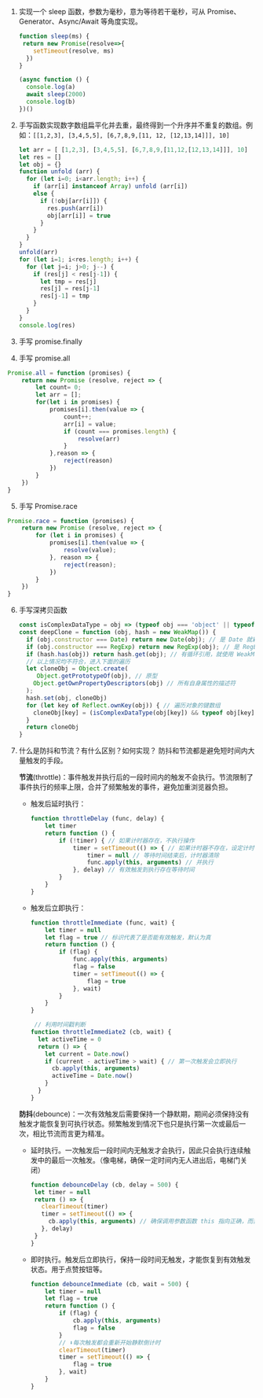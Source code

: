 1. 实现一个 sleep 函数，参数为毫秒，意为等待若干毫秒，可从 Promise、Generator、Async/Await 等角度实现。  

   ```js
   function sleep(ms) {
   	return new Promise(resolve=>{
       setTimeout(resolve, ms)
     })
   }
   
   (async function () {
     console.log(a)
     await sleep(2000)
     console.log(b)
   })()
   ```

2. 手写函数实现数字数组扁平化并去重，最终得到一个升序并不重复的数组。例如：`[[1,2,3], [3,4,5,5], [6,7,8,9,[11, 12, [12,13,14]]], 10]`  

   ```js
   let arr = [ [1,2,3], [3,4,5,5], [6,7,8,9,[11,12,[12,13,14]]], 10]
   let res = []
   let obj = {}
   function unfold (arr) {
     for (let i=0; i<arr.length; i++) {
       if (arr[i] instanceof Array) unfold (arr[i])
       else {
         if (!obj[arr[i]]) {
           res.push(arr[i])
           obj[arr[i]] = true
         }
       }
     }
   }
   unfold(arr)
   for (let i=1; i<res.length; i++) {
     for (let j=i; j>0; j--) {
       if (res[j] < res[j-1]) {
         let tmp = res[j]
         res[j] = res[j-1]
         res[j-1] = tmp
       }
     }
   }
   console.log(res)
   ```

3. 手写 promise.finally

4. 手写 promise.all
```js
Promise.all = function (promises) {
	return new Promise (resolve, reject => {
		let count= 0;
		let arr = [];
		for(let i in promises) {
			promises[i].then(value => {
				count++;
				arr[i] = value;
				if (count === promises.length) {
					resolve(arr)
				}
			},reason => {
				reject(reason)
			})
		}
	})
} 
```
5. 手写 Promise.race
```js
Promise.race = function (promises) {
	return new Promise (resolve, reject => {
		for (let i in promises) {
			promises[i].then(value => {
				resolve(value);
			}, reason => {
				reject(reason);
			})
		}
	})
}
```
6. 手写深拷贝函数


   ```js
   const isComplexDataType = obj => (typeof obj === 'object' || typeof obj === 'function') && (obj !== null) // 判断是否为对象的函数
   const deepClone = function (obj, hash = new WeakMap()) {
     if (obj.constructor === Date) return new Date(obj); // 是 Date 就新生成 Date
     if (obj.constructor === RegExp) return new RegExp(obj); // 是 RegExp 就新生成 RegExp
     if (hash.has(obj)) return hash.get(obj); // 有循环引用，就使用 WeakMap 解决
     // 以上情况均不符合，进入下面的遍历
     let cloneObj = Object.create(
     	Object.getPrototypeOf(obj),	// 原型
       Object.getOwnPropertyDescriptors(obj) // 所有自身属性的描述符
     );
     hash.set(obj, cloneObj)
     for (let key of Reflect.ownKey(obj)) {	// 遍历对象的键数组
       cloneObj[key] = (isComplexDataType(obj[key]) && typeof obj[key] !== 'function') ? deepClone(obj[key], hash) : obj[key];
     }
     return cloneObj
   }
   ```

7. 什么是防抖和节流？有什么区别？如何实现？
	防抖和节流都是避免短时间内大量触发的手段。

	**节流**(throttle)：事件触发并执行后的一段时间内的触发不会执行。节流限制了事件执行的频率上限，合并了频繁触发的事件，避免加重浏览器负担。
	- 触发后延时执行：
		```js
		function throttleDelay (func, delay) {
			let timer
			return function () {
				if (!timer) { // 如果计时器存在，不执行操作
					timer = setTimeout(() => { // 如果计时器不存在，设定计时器
						timer = null // 等待时间结束后，计时器清除
						func.apply(this, arguments) // 并执行
					}, delay) // 有效触发到执行存在等待时间
				}
			}
		}
		```
	- 触发后立即执行：
		```js
		function throttleImmediate (func, wait) {
			let timer = null
			let flag = true // 标识代表了是否能有效触发，默认为真
			return function () {
				if (flag) {
					func.apply(this, arguments)
					flag = false
					timer = setTimeout(() => {
						flag = true
					}, wait)
				}
			}
		}
		```

	   ```js
		// 利用时间戳判断
	   function throttleImmediate2 (cb, wait) {
		 let activeTime = 0
		 return () => {
		   let current = Date.now()
		   if (current - activeTime > wait) { // 第一次触发会立即执行
			 cb.apply(this, arguments)
			 activeTime = Date.now()
		   }
		 }
	   }
	   ```

	**防抖**(debounce)：一次有效触发后需要保持一个静默期，期间必须保持没有触发才能恢复到可执行状态。频繁触发到情况下也只是执行第一次或最后一次，相比节流而言更为精准。
	- 延时执行。一次触发后一段时间内无触发才会执行，因此只会执行连续触发中的最后一次触发。（像电梯，确保一定时间内无人进出后，电梯门关闭）
		```js
		function debounceDelay (cb, delay = 500) {
		 let timer = null
		 return () => {
		   clearTimeout(timer)
		   timer = setTimeout(() => {
			 cb.apply(this, arguments) // 确保调用参数函数 this 指向正确，而非 window
		   }, delay)
		 }
		}
		```
	- 即时执行。触发后立即执行，保持一段时间无触发，才能恢复到有效触发状态。用于点赞按钮等。
		```js
		function debounceImmediate (cb, wait = 500) {
			let timer = null
			let flag = true
			return function () {
				if (flag) {
					cb.apply(this, arguments)
					flag = false
				}
				// ⬇每次触发都会重新开始静默倒计时
				clearTimeout(timer)
				timer = setTimeout(() => {
					flag = true
				}, wait)
			}
		}
		```